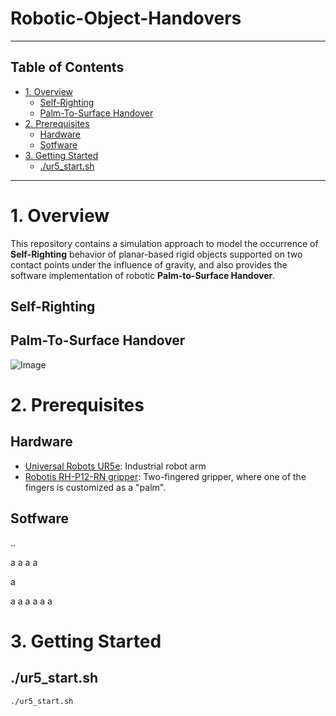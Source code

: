# Robotic-Object-Handovers
-------------
## Table of Contents
- [1. Overview](#1-overview)
  * [Self-Righting](#self-righting)
  * [Palm-To-Surface Handover](#palm-to-surface-handover)
- [2. Prerequisites](#2-prerequisites)
  * [Hardware](#hardware)
  * [Sotfware](#sotfware)
- [3. Getting Started](#3-getting-started)
  * [./ur5_start.sh](##ur5startsh)
------------
# 1. Overview
This repository contains a simulation approach to model the occurrence of __Self-Righting__ behavior of planar-based rigid objects supported on two contact points under the influence of gravity, and also provides the software implementation of robotic __Palm-to-Surface Handover__.

## Self-Righting


## Palm-To-Surface Handover
![Image](https://github.com/user-attachments/assets/5b8d6f74-0ea4-4d87-9dff-f5e7c758bc65)
# 2. Prerequisites
## Hardware
- [Universal Robots UR5e](https://www.universal-robots.com/products/ur5e/): Industrial robot arm
- [Robotis RH-P12-RN gripper](https://www.robotis.com/model/page.php?co_id=prd_hand): Two-fingered gripper, where one of the fingers is customized as a "palm".

## Sotfware
..

a
a
a
a


a

a
a
a
a
a
a


# 3. Getting Started
## ./ur5_start.sh
    ./ur5_start.sh
